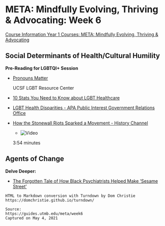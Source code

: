 # META: Mindfully Evolving, Thriving & Advocating: Week 6

[Course Information Year 1 Courses: META: Mindfully Evolving, Thriving & Advocating](/meta/course-information.md)

## Social Determinants of Health/Cultural Humility

**Pre-Reading for LGBTQI+ Session**

*   [Pronouns Matter](https://lgbt.ucsf.edu/pronounsmatter)
    
    UCSF LGBT Resource Center
    
*   [10 Stats You Need to Know about LGBT Healthcare](http://blog.lighthouse.lgbt/10-stats-lgbtq-healthcare/)
    
*   [LGBT Health Disparities - APA Public Interest Government Relations Office](https://www.apa.org/advocacy/health-disparities/lgbt-health.pdf)
    
*   [How the Stonewall Riots Sparked a Movement - History Channel](https://youtu.be/Q9wdMJmuBlA)
    
    *   ![Video](//libapps.s3.amazonaws.com/sites/998/icons/11712/PlayButton.png "Video  ")
    
    3:54 minutes
    

## Agents of Change

**Delve Deeper:**

*   [The Forgotten Tale of How Black Psychiatrists Helped Make ‘Sesame Street’](https://www.thedailybeast.com/chester-pierce-the-forgotten-tale-of-how-a-black-psychiatrist-helped-make-sesame-street)

```
HTML to Markdown conversion with Turndown by Dom Christie
https://domchristie.github.io/turndown/

Source:
https://guides.utmb.edu/meta/week6
Captured on May 4, 2021
```
